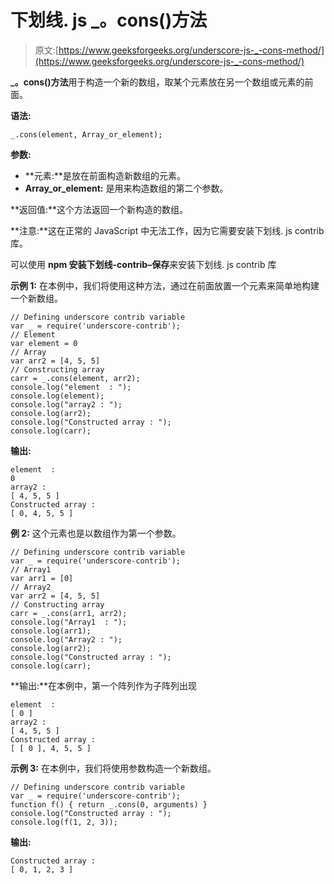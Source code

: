 # 下划线. js _。cons()方法

> 原文:[https://www.geeksforgeeks.org/underscore-js-_-cons-method/](https://www.geeksforgeeks.org/underscore-js-_-cons-method/)

**_。cons()方法**用于构造一个新的数组，取某个元素放在另一个数组或元素的前面。

**语法:**

```
_.cons(element, Array_or_element);
```

**参数:**

*   **元素:**是放在前面构造新数组的元素。
*   **Array_or_element:** 是用来构造数组的第二个参数。

**返回值:**这个方法返回一个新构造的数组。

**注意:**这在正常的 JavaScript 中无法工作，因为它需要安装下划线. js contrib 库。

可以使用 **npm 安装下划线-contrib–保存**来安装下划线. js contrib 库

**示例 1:** 在本例中，我们将使用这种方法，通过在前面放置一个元素来简单地构建一个新数组。

```
// Defining underscore contrib variable
var _ = require('underscore-contrib'); 
// Element
var element = 0
// Array
var arr2 = [4, 5, 5]
// Constructing array
carr = _.cons(element, arr2);
console.log("element  : ");
console.log(element);
console.log("array2 : "); 
console.log(arr2); 
console.log("Constructed array : ");
console.log(carr);
```

**输出:**

```
element  :
0
array2 :
[ 4, 5, 5 ]
Constructed array :
[ 0, 4, 5, 5 ]

```

**例 2:** 这个元素也是以数组作为第一个参数。

```
// Defining underscore contrib variable
var _ = require('underscore-contrib'); 
// Array1
var arr1 = [0]
// Array2
var arr2 = [4, 5, 5]
// Constructing array
carr = _.cons(arr1, arr2);
console.log("Array1  : ");
console.log(arr1);
console.log("Array2 : "); 
console.log(arr2); 
console.log("Constructed array : ");
console.log(carr);
```

**输出:**在本例中，第一个阵列作为子阵列出现

```
element  :
[ 0 ]
array2 :
[ 4, 5, 5 ]
Constructed array :
[ [ 0 ], 4, 5, 5 ]

```

**示例 3:** 在本例中，我们将使用参数构造一个新数组。

```
// Defining underscore contrib variable
var _ = require('underscore-contrib'); 
function f() { return _.cons(0, arguments) }
console.log("Constructed array : ");
console.log(f(1, 2, 3));
```

**输出:**

```
Constructed array :
[ 0, 1, 2, 3 ]

```